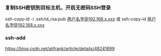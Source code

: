 ### 复制SSH密钥到目标主机，开启无密码SSH登录
ssh-copy-id -i .ssh/id_rsa.pub  用户名字@192.168.x.xxx
或
ssh-copy-id 用户名字@192.168.x.xxx

### ssh-add


https://blog.csdn.net/alifrank/article/details/48241699
